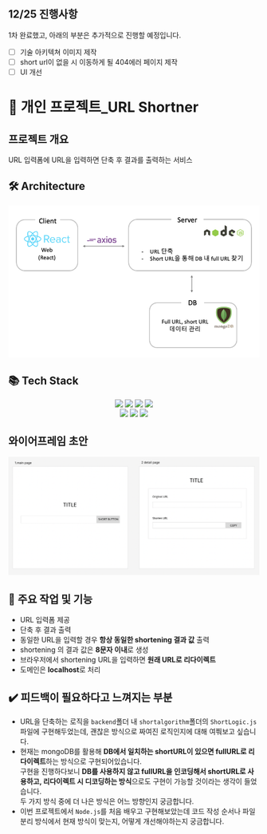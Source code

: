 ## 12/25 진행사항
1차 완료했고, 아래의 부분은 추가적으로 진행할 예정입니다.
- [ ] 기술 아키텍쳐 이미지 제작
- [ ] short url이 없을 시 이동하게 될 404에러 페이지 제작
- [ ] UI 개선 

# 🔎 개인 프로젝트_URL Shortner
## 프로젝트 개요
URL 입력폼에 URL을 입력하면 단축 후 결과를 출력하는 서비스
## 🛠 Architecture
<img src="./frontend/images/Architecture.png"/>

## 📚 Tech Stack 
<div align=center> 
<img src="https://img.shields.io/badge/html5-E34F26?style=for-the-badge&logo=html5&logoColor=white"> 
  <img src="https://img.shields.io/badge/css-1572B6?style=for-the-badge&logo=css3&logoColor=white"> 
  <img src="https://img.shields.io/badge/javascript-F7DF1E?style=for-the-badge&logo=javascript&logoColor=black"> 
  <img src="https://img.shields.io/badge/react-61DAFB?style=for-the-badge&logo=react&logoColor=black">
  <br/>
  <img src="https://img.shields.io/badge/node.js-339933?style=for-the-badge&logo=Node.js&logoColor=white">
  <img src="https://img.shields.io/badge/jquery-0769AD?style=for-the-badge&logo=jquery&logoColor=white">
  <img src="https://img.shields.io/badge/mongoDB-47A248?style=for-the-badge&logo=MongoDB&logoColor=white">
</div>

## 와이어프레임 초안 
<img src="./images/urlShortner_wireframe.png "/>

## 📝 주요 작업 및 기능
- URL 입력폼 제공
- 단축 후 결과 출력
- 동일한 URL을 입력할 경우 **항상 동일한 shortening 결과 값** 출력
- shortening 의 결과 값은 **8문자 이내**로 생성
- 브라우저에서 shortening URL을 입력하면 **원래 URL로 리다이렉트**
- 도메인은 **localhost**로 처리 

## ✔️ 피드백이 필요하다고 느껴지는 부분
- URL을 단축하는 로직을 `backend`폴더 내 `shortalgorithm`폴더의 `ShortLogic.js`파일에 구현해두었는데, 괜찮은 방식으로 짜여진 로직인지에 대해 여쭤보고 싶습니다.
- 현재는 mongoDB를 활용해 **DB에서 일치하는 shortURL이 있으면 fullURL로 리다이렉트**하는 방식으로 구현되어있습니다.     
구현을 진행하다보니 **DB를 사용하지 않고 fullURL을 인코딩해서 shortURL로 사용하고, 리다이렉트 시 디코딩하는 방식**으로도 구현이 가능할 것이라는 생각이 들었습니다.    
두 가지 방식 중에 더 나은 방식은 어느 방향인지 궁금합니다.
- 이번 프로젝트에서 `Node.js`를 처음 배우고 구현해보았는데 코드 작성 순서나 파일 분리 방식에서 현재 방식이 맞는지, 어떻게 개선해야하는지 궁금합니다.
